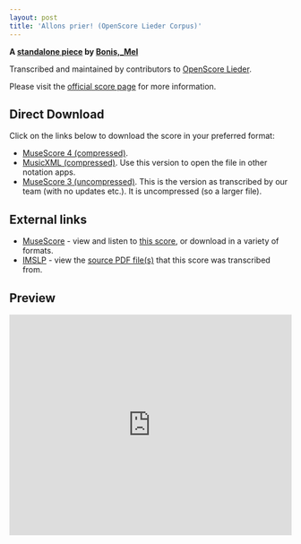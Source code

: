 ```yaml
---
layout: post
title: 'Allons prier! (OpenScore Lieder Corpus)'
---
```


__A [standalone piece](https://fourscoreandmore.org/openscore/lieder/Bonis,_Mel/_/) by [Bonis,_Mel](https://fourscoreandmore.org/openscore/lieder/Bonis,_Mel)__

Transcribed and maintained by contributors to [OpenScore Lieder].

Please visit the [official score page] for more information.

[official score page]: https://musescore.com/openscore-lieder-corpus/scores/6635424
[OpenScore Lieder]: https://musescore.com/openscore-lieder-corpus

## Direct Download

Click on the links below to download the score in your preferred format:
- [MuseScore 4 (compressed)](https://github.com/openscore/lieder/blob/main/scores/Bonis,_Mel/_/Allons_prier!/lc6635424.mscz?raw=true).
- [MusicXML (compressed)](https://github.com/openscore/lieder/blob/main/scores/Bonis,_Mel/_/Allons_prier!/lc6635424.mxl?raw=true). Use this version to open the file in other notation apps.
- [MuseScore 3 (uncompressed)](https://github.com/openscore/lieder/blob/main/scores/Bonis,_Mel/_/Allons_prier!/lc6635424.mscx?raw=true). This is the version as transcribed by our team (with no updates etc.). It is uncompressed (so a larger file).

## External links

- [MuseScore] - view and listen to [this score][MuseScore], or download in a variety of formats.
- [IMSLP] - view the [source PDF file(s)][IMSLP] that this score was transcribed from.

[MuseScore]: https://musescore.com/score/6635424
[IMSLP]: https://imslp.org/wiki/Special:ReverseLookup/654022

## Preview

<iframe width="100%" height="394" src="https://musescore.com/openscore-lieder-corpus/scores/6635424/embed" frameborder="0" allowfullscreen allow="autoplay; fullscreen"></iframe>
